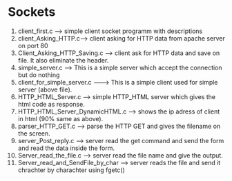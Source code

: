 # Sockets
1. client_first.c --> simple client socket programm with descriptions
2. client_Asking_HTTP.c--> client asking for HTTP data from apache server on port 80
3. Client_Asking_HTTP_Saving.c --> client ask for HTTP data and save on file. It also eliminate the header.
4. simple_server.c --> This is a simple server which accept the connection but do nothing
5. client_for_simple_server.c ---> This is a simple client used for simple server (above file). 
6. HTTP_HTML_Server.c --> simple HTTP_HTML server which gives the html code as response.
7. HTTP_HTML_Server_DynamicHTML.c --> shows the ip adress of client in html (90% same as above).
8. parser_HTTP_GET.c --> parse the HTTP GET and gives the filename on the screen.
9. server_Post_reply.c --> server read the get command and send the form and read the data inside the form.
10. Server_read_the_file.c --> server read the file name and give the output.
11. Server_read_and_SendFile_by_char --> server reads the file and send it chrachter by charachter using fgetc()
